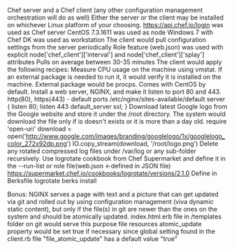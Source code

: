 Chef server and a Chef client (any other configuration management orchestration will do as well)
Either the server or the client may be installed on whichever Linux platform of your choosing.
  https://api.chef.io/login was used as Chef server
  CentOS 7.3.1611 was used as node
  Windows 7 with Chef DK was used as workstation
The client would pull configuration settings from the server periodically
  Role feature (web.json) was used with explicit node['chef_client']['interval'] and node['chef_client']['splay'] attributes
  Pulls on average between 30-35 minutes
The client would apply the following recipes:
Measure CPU usage on the machine using vmstat. If an external package is needed to run it, it would verify it is installed on the machine.
  External package would be procps. Comes with CentOS by default.
Install a web server, NGINX, and make it listen to port 80 and 443.
  http(80), https(443) - default ports
  /etc/nginx/sites-available/default
  server {
    listen 80;
    listen 443 default_server ssl;
  }
Download latest Google logo from the Google website and store it under the /root directory. The system would download the file only if is doesn't exists or it is more than a day old.
  require 'open-uri'
  download = open('http://www.google.com/images/branding/googlelogo/1x/googlelogo_color_272x92dp.png')
  IO.copy_stream(download, '/root/logo.png')
Delete any rotated compressed log files under /var/log or any sub-folder recursively.
  Use logrotate cookbook from Chef Supermarket and define it in the --run-list or role file(web.json <-defined in JSON file)
   https://supermarket.chef.io/cookbooks/logrotate/versions/2.1.0
   Define in Berksfile
      logrotate
   berks install
   
Bonus: NGINX serves a page with text and a picture that can get updated via git and rolled out by using configuration management (viva dynamic static content), but only if the file(s) in git are newer than the ones on the system and should be atomically updated.
    index.html.erb file in /templates folder on git would serve this purpose
    file resources atomic_update property would be set true if necessary since global setting found in the client.rb file         "file_atomic_update" has a default value "true"
